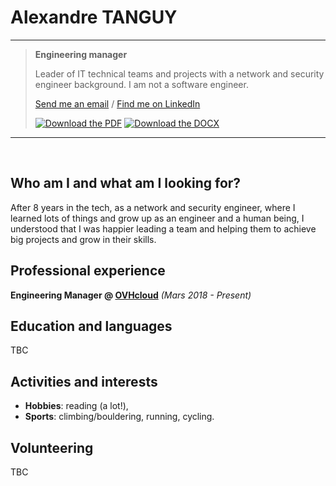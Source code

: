 # Alexandre TANGUY

---

> **Engineering manager**
>
> Leader of IT technical teams and projects with a network and security engineer background. I am not a software engineer.
> 
> [Send me an email](mailto:alexandre@tanguy.pro) / [Find me on LinkedIn](https://www.linkedin.com/in/alexandretanguy/) <br>
>
> [![Download the PDF](https://img.shields.io/badge/Download_this_CV-PDF-informational?style=social&logo=github&?logoColor=blue)](https://github.com/hikatanguy/cv/raw/main/out/cv_alexandre_tanguy.pdf)  [![Download the DOCX](https://img.shields.io/badge/Download_this_CV-DOCX-informational?style=social&logo=microsoftword&?logoColor=blue)](https://github.com/hikatanguy/cv/raw/main/out/cv_alexandre_tanguy.docx)

---

<br>

## Who am I and what am I looking for?
After 8 years in the tech, as a network and security engineer, where I learned lots of things and grow up as an engineer and a human being, I understood that I was happier leading a team and helping them to achieve big projects and grow in their skills.

## Professional experience
**Engineering Manager @ [OVHcloud](https://www.ovhcloud.com)** *(Mars 2018 - Present)*

## Education and languages
TBC

## Activities and interests
* **Hobbies**: reading (a lot!),
* **Sports**: climbing/bouldering, running, cycling.

## Volunteering
TBC
